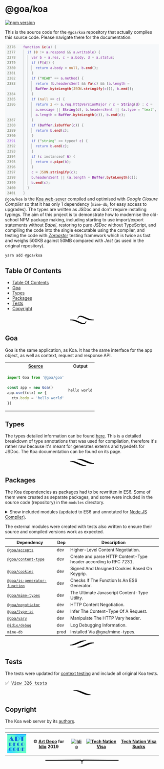 # @goa/koa

[![npm version](https://badge.fury.io/js/%40goa%2Fgoa.svg)](https://npmjs.org/package/@goa/goa)

This is the source code for the `@goa/koa` repository that actually compiles this source code. Please navigate there for the documentation.

<img src="doc/ic.png" alt="Compiled Source Code In 2400 lines." align="right">

`@goa/koa` is the [Koa web-sever](https://koajs.com) compiled and optimised with _Google Closure Compiler_ so that it has only 1 dependency (`mime-db`, for easy access to upgrades). The types are written as JSDoc and don't require installing typings. The aim of this project is to demonstrate how to modernise the old-school NPM package making, including starting to use import/export statements without _Babel_, restoring to pure _JSDoc_ without TypeScript, and compiling the code into the single executable using the compiler, and testing the code with [_Zoroaster_](https://contexttesting.com) testing framework which is twice as fast and weighs 500KB against 50MB compared with _Jest_ (as used in the original repository).


```sh
yarn add @goa/koa
```

## Table Of Contents

- [Table Of Contents](#table-of-contents)
- [Goa](#goa)
- [Types](#types)
- [Packages](#packages)
- [Tests](#tests)
- [Copyright](#copyright)

<p align="center"><a href="#table-of-contents"><img src="/.documentary/section-breaks/0.svg?sanitize=true"></a></p>

## Goa

Goa is the same application, as Koa. It has the same interface for the app object, as well as context, request and response API.

<table>
<tr><th><a href="example/index.js">Source</th><th>Output</th></tr>
<tr><td>

```js
import Goa from '@goa/goa'

const app = new Goa()
app.use((ctx) => {
  ctx.body = 'hello world'
})
```
</td>
<td>

```
hello world
```
</td></tr>
</table>

## Types

The types detailed information can be found [here](doc/TYPES.md). This is a detailed breakdown of type annotations that was used for compilation, therefore it's rather raw because it's meant for generates externs and typedefs for JSDoc. The Koa documentation can be found on its page.

<p align="center"><a href="#table-of-contents"><img src="/.documentary/section-breaks/1.svg?sanitize=true"></a></p>

## Packages

The Koa dependencies as packages had to be rewritten in ES6. Some of them were created as separate packages, and some were included in the source code (repository) in the `modules` directory.

<details>
<summary>Show included modules (updated to ES6 and annotated for <a href="https://compiler.page">Node.JS Compiler)</a>.
</summary>

|      Dependency       |  Type  |
| --------------------- | ------ |
| `cache-content-type` | module |
| `content-disposition` | module |
| `delegates` | module |
| `ee-first` | module |
| `error-inject` | module |
| `escape-html` | module |
| `fresh` | module |
| `http-assert` | module |
| `http-errors` | module |
| `koa-compose` | module |
| `koa-is-json` | module |
| `on-finished` | module |
| `only` | module |
| `parseurl` | module |
| `statuses` | module |
</details>

The external modules were created with tests also written to ensure their source and compiled versions work as expected.

|                                        Dependency                                        | Dep  |                           Description                            |
| ---------------------------------------------------------------------------------------- | ---- | ---------------------------------------------------------------- |
| [`@goa/accepts`](https://www.npmjs.com/package/@goa/accepts)    | dev  | Higher-Level Content Negotiation.                                |
| [`@goa/content-type`](https://www.npmjs.com/package/@goa/content-type) | dev  | Create and parse HTTP Content-Type header according to RFC 7231. |
| [`@goa/cookies`](https://www.npmjs.com/package/@goa/cookies)    | dev  | Signed And Unsigned Cookies Based On Keygrip.                    |
| [`@goa/is-generator-function`](https://www.npmjs.com/package/@goa/is-generator-function) | dev  | Checks If The Function Is An ES6 Generator.                      |
| [`@goa/mime-types`](https://www.npmjs.com/package/@goa/mime-types) | dev  | The Ultimate Javascript Content-Type Utility.                    |
| [`@goa/negotiator`](https://www.npmjs.com/package/@goa/negotiator) | dev  | HTTP Content Negotiation.                                        |
| [`@goa/type-is`](https://www.npmjs.com/package/@goa/type-is)    | dev  | Infer The Content-Type Of A Request.                             |
| [`@goa/vary`](https://www.npmjs.com/package/@goa/vary)       | dev  | Manipulate The HTTP Vary header.                                 |
| [`@idio/debug`](https://www.npmjs.com/package/@idio/debug)     | dev  | Log Debugging Information.                                       |
| `mime-db`                                                  | prod | Installed Via @goa/mime-types.                                   |

<p align="center"><a href="#table-of-contents"><img src="/.documentary/section-breaks/2.svg?sanitize=true"></a></p>

## Tests

The tests were updated for [context testing](https://contexttesting.com) and include all original Koa tests.

<kbd>✅ [View 326 tests](/doc/TESTS.md)</kbd>

<p align="center"><a href="#table-of-contents"><img src="/.documentary/section-breaks/3.svg?sanitize=true"></a></p>

## Copyright

The Koa web server by its [authors](https://github.com/koajs/koa).

---

<table>
  <tr>
    <th>
      <a href="https://artd.eco">
        <img src="https://raw.githubusercontent.com/wrote/wrote/master/images/artdeco.png" alt="Art Deco">
      </a>
    </th>
    <th>© <a href="https://artd.eco">Art Deco</a> for <a href="https://idio.cc">Idio</a> 2019</th>
    <th>
      <a href="https://idio.cc">
        <img src="https://avatars3.githubusercontent.com/u/40834161?s=100" width="100" alt="Idio">
      </a>
    </th>
    <th>
      <a href="https://www.technation.sucks" title="Tech Nation Visa">
        <img src="https://raw.githubusercontent.com/artdecoweb/www.technation.sucks/master/anim.gif"
          alt="Tech Nation Visa">
      </a>
    </th>
    <th><a href="https://www.technation.sucks">Tech Nation Visa Sucks</a></th>
  </tr>
</table>

<p align="center"><a href="#table-of-contents"><img src="/.documentary/section-breaks/-1.svg?sanitize=true"></a></p>